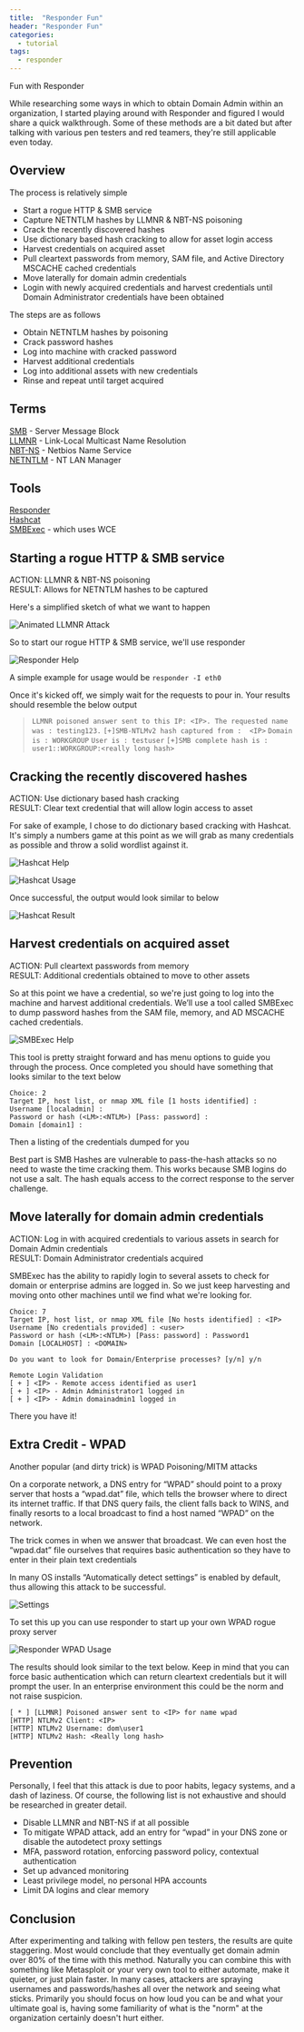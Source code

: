 ```yaml
---
title:  "Responder Fun"
header: "Responder Fun"
categories: 
  - tutorial
tags:
  - responder
---
```


Fun with Responder

While researching some ways in which to obtain Domain Admin within an organization, I started playing around with Responder and figured I would share a quick walkthrough. Some of these methods are a bit dated but after talking with various pen testers and red teamers, they're still applicable even today.  

## Overview  

The process is relatively simple  
- Start a rogue HTTP & SMB service  
 - Capture NETNTLM hashes by LLMNR & NBT-NS poisoning  
- Crack the recently discovered hashes  
 - Use dictionary based hash cracking to allow for asset login access  
- Harvest credentials on acquired asset  
 - Pull cleartext passwords from memory, SAM file, and Active Directory MSCACHE cached credentials  
- Move laterally for domain admin credentials  
 - Login with newly acquired credentials and harvest credentials until Domain Administrator credentials have been obtained  

The steps are as follows  
- Obtain NETNTLM hashes by poisoning  
- Crack password hashes  
- Log into machine with cracked password  
- Harvest additional credentials  
- Log into additional assets with new credentials  
- Rinse and repeat until target acquired  

## Terms  
[SMB](https://en.wikipedia.org/wiki/Server_Message_Block) - Server Message Block  
[LLMNR](https://en.wikipedia.org/wiki/Link-Local_Multicast_Name_Resolution) -  Link-Local Multicast Name Resolution  
[NBT-NS](https://en.wikipedia.org/wiki/NetBIOS) - Netbios Name Service  
[NETNTLM](https://en.wikipedia.org/wiki/NT_LAN_Manager) - NT LAN Manager  

## Tools  
[Responder](https://github.com/SpiderLabs/Responder)  
[Hashcat](https://hashcat.net/hashcat/)  
[SMBExec](https://github.com/pentestgeek/smbexec) - which uses WCE  

## Starting a rogue HTTP & SMB service  
ACTION: LLMNR & NBT-NS poisoning  
RESULT: Allows for NETNTLM hashes to be captured  

Here's a simplified sketch of what we want to happen  

![Animated LLMNR Attack](/assets/images/animated_llmnr_attack.gif)  

So to start our rogue HTTP & SMB service, we'll use responder  

![Responder Help](/assets/images/responder_help.JPG)  

A simple example for usage would be `responder -I eth0`  

Once it's kicked off, we simply wait for the requests to pour in. Your results should resemble the below output  

> `LLMNR poisoned answer sent to this IP: <IP>. The requested name was : testing123.`
> `[+]SMB-NTLMv2 hash captured from :  <IP>`
> `Domain is : WORKGROUP`
> `User is : testuser`
> `[+]SMB complete hash is : user1::WORKGROUP:<really long hash>`  

## Cracking the recently discovered hashes  
ACTION: Use dictionary based hash cracking  
RESULT: Clear text credential that will allow login access to asset  

For sake of example, I chose to do dictionary based cracking with Hashcat. It's simply a numbers game at this point as we will grab as many credentials as possible and throw a solid wordlist against it.  

![Hashcat Help](/assets/images/hashcat_help.JPG)  

![Hashcat Usage](/assets/images/hashcat_usage.JPG)  

Once successful, the output would look similar to below  

![Hashcat Result](/assets/images/hashcat_result.JPG)  


## Harvest credentials on acquired asset  
ACTION: Pull cleartext passwords from memory  
RESULT: Additional credentials obtained to move to other assets  

So at this point we have a credential, so we're just going to log into the machine and harvest additional credentials. We’ll use a tool called SMBExec to dump password hashes from the SAM file, memory, and AD MSCACHE cached credentials.  

![SMBExec Help](/assets/images/smbexec_help.JPG)  

This tool is pretty straight forward and has menu options to guide you through the process. Once completed you should have something that looks similar to the text below  

```
Choice: 2
Target IP, host list, or nmap XML file [1 hosts identified] : 
Username [localadmin] : 
Password or hash (<LM>:<NTLM>) [Pass: password] : 
Domain [domain1] :
```   

Then a listing of the credentials dumped for you  

Best part is SMB Hashes are vulnerable to pass-the-hash attacks so no need to waste the time cracking them. This works because SMB logins do not use a salt. The hash equals access to the correct response to the server challenge.  

## Move laterally for domain admin credentials  
ACTION: Log in with acquired credentials to various assets in search for Domain Admin credentials  
RESULT: Domain Administrator credentials acquired  

SMBExec has the ability to rapidly login to several assets to check for domain or enterprise admins are logged in. So we just keep harvesting and moving onto other machines until we find what we're looking for.  

```
Choice: 7
Target IP, host list, or nmap XML file [No hosts identified] : <IP>
Username [No credentials provided] : <user>
Password or hash (<LM>:<NTLM>) [Pass: password] : Password1
Domain [LOCALHOST] : <DOMAIN>

Do you want to look for Domain/Enterprise processes? [y/n] y/n

Remote Login Validation
[ + ] <IP> - Remote access identified as user1
[ + ] <IP> - Admin Administrator1 logged in
[ + ] <IP> - Admin domainadmin1 logged in
```   

There you have it!  

## Extra Credit - WPAD  
Another popular (and dirty trick) is WPAD Poisoning/MITM attacks  

On a corporate network, a DNS entry for “WPAD” should point to a proxy server that hosts a “wpad.dat” file, which tells the browser where to direct its internet traffic. If that DNS query fails, the client falls back to WINS, and finally resorts to a local broadcast to find a host named “WPAD” on the network.  

The trick comes in when we answer that broadcast. We can even host the “wpad.dat” file ourselves that requires basic authentication so they have to enter in their plain text credentials  

In many OS installs “Automatically detect settings” is enabled by default, thus allowing this attack to be successful.  

![Settings](/assets/images/responder.gif)  

To set this up you can use responder to start up your own WPAD rogue proxy server  

![Responder WPAD Usage](/assets/images/wpad_usage.JPG)  

The results should look similar to the text below. Keep in mind that you can force basic authentication which can return cleartext credentials but it will prompt the user. In an enterprise environment this could be the norm and not raise suspicion.  

```
[ * ] [LLMNR] Poisoned answer sent to <IP> for name wpad
[HTTP] NTLMv2 Client: <IP>
[HTTP] NTLMv2 Username: dom\user1
[HTTP] NTLMv2 Hash: <Really long hash>
```  

## Prevention  
Personally, I feel that this attack is due to poor habits, legacy systems, and a dash of laziness. Of course, the following list is not exhaustive and should be researched in greater detail.  

- Disable LLMNR and NBT-NS if at all possible  
- To mitigate WPAD attack, add an entry for “wpad” in your DNS zone or disable the autodetect  proxy settings  
- MFA, password rotation, enforcing password policy, contextual authentication  
- Set up advanced monitoring  
- Least privilege model, no personal HPA accounts  
- Limit DA logins and clear memory  

## Conclusion  

After experimenting and talking with fellow pen testers, the results are quite staggering. Most would conclude that they eventually get domain admin over 80% of the time with this method. Naturally you can combine this with something like Metasploit or your very own tool to either automate, make it quieter, or just plain faster. In many cases, attackers are spraying usernames and passwords/hashes all over the network and seeing what sticks. Primarily you should focus on how loud you can be and what your ultimate goal is, having some familiarity of what is the "norm" at the organization certainly doesn't hurt either.  
